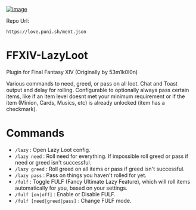 [![image](https://discordapp.com/api/guilds/1001823907193552978/embed.png?style=banner2)](https://discord.gg/Zzrcc8kmvy)

Repo Url: 

`https://love.puni.sh/ment.json`

# FFXIV-LazyLoot 

Plugin for Final Fantasy XIV (Originally by 53m1k0l0n)

Various commands to need, greed, or pass on all loot. Chat and Toast output and delay for rolling. Configurable to optionally always pass certain items, like if an item level doesnt met your minimum requirement or if the item (Minion, Cards, Musics, etc) is already unlocked (item has a checkmark).

# Commands

* `/lazy` : Open Lazy Loot config.
* `/lazy need` : Roll need for everything. If impossible roll greed or pass if need or greed isn't successful.
* `/lazy greed` : Roll greed on all items or pass if greed isn't successful.
* `/lazy pass` : Pass on things you haven't rolled for yet.
* `/fulf` : Toggle FULF (Fancy Ultimate Lazy Feature), which will roll items automatically for you, based on your settings.
* `/fulf [on|off]` : Enable or Disable FULF.
* `/fulf [need|greed|pass]` : Change FULF mode.
